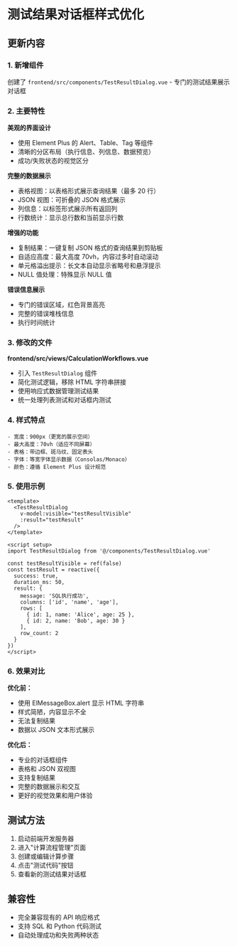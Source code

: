 # 测试结果对话框样式优化

## 更新内容

### 1. 新增组件
创建了 `frontend/src/components/TestResultDialog.vue` - 专门的测试结果展示对话框

### 2. 主要特性

**美观的界面设计**
- 使用 Element Plus 的 Alert、Table、Tag 等组件
- 清晰的分区布局（执行信息、列信息、数据预览）
- 成功/失败状态的视觉区分

**完整的数据展示**
- 表格视图：以表格形式展示查询结果（最多 20 行）
- JSON 视图：可折叠的 JSON 格式展示
- 列信息：以标签形式展示所有返回列
- 行数统计：显示总行数和当前显示行数

**增强的功能**
- 复制结果：一键复制 JSON 格式的查询结果到剪贴板
- 自适应高度：最大高度 70vh，内容过多时自动滚动
- 单元格溢出提示：长文本自动显示省略号和悬浮提示
- NULL 值处理：特殊显示 NULL 值

**错误信息展示**
- 专门的错误区域，红色背景高亮
- 完整的错误堆栈信息
- 执行时间统计

### 3. 修改的文件

**frontend/src/views/CalculationWorkflows.vue**
- 引入 `TestResultDialog` 组件
- 简化测试逻辑，移除 HTML 字符串拼接
- 使用响应式数据管理测试结果
- 统一处理列表测试和对话框内测试

### 4. 样式特点

```
- 宽度：900px（更宽的展示空间）
- 最大高度：70vh（适应不同屏幕）
- 表格：带边框、斑马纹、固定表头
- 字体：等宽字体显示数据（Consolas/Monaco）
- 颜色：遵循 Element Plus 设计规范
```

### 5. 使用示例

```vue
<template>
  <TestResultDialog 
    v-model:visible="testResultVisible" 
    :result="testResult" 
  />
</template>

<script setup>
import TestResultDialog from '@/components/TestResultDialog.vue'

const testResultVisible = ref(false)
const testResult = reactive({
  success: true,
  duration_ms: 50,
  result: {
    message: 'SQL执行成功',
    columns: ['id', 'name', 'age'],
    rows: [
      { id: 1, name: 'Alice', age: 25 },
      { id: 2, name: 'Bob', age: 30 }
    ],
    row_count: 2
  }
})
</script>
```

### 6. 效果对比

**优化前：**
- 使用 ElMessageBox.alert 显示 HTML 字符串
- 样式简陋，内容显示不全
- 无法复制结果
- 数据以 JSON 文本形式展示

**优化后：**
- 专业的对话框组件
- 表格和 JSON 双视图
- 支持复制结果
- 完整的数据展示和交互
- 更好的视觉效果和用户体验

## 测试方法

1. 启动前端开发服务器
2. 进入"计算流程管理"页面
3. 创建或编辑计算步骤
4. 点击"测试代码"按钮
5. 查看新的测试结果对话框

## 兼容性

- 完全兼容现有的 API 响应格式
- 支持 SQL 和 Python 代码测试
- 自动处理成功和失败两种状态
